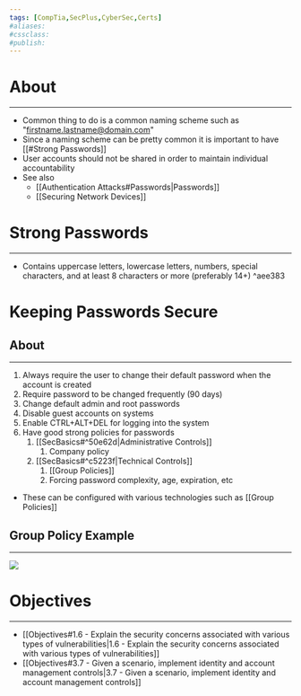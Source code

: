```yaml
---
tags: [CompTia,SecPlus,CyberSec,Certs]
#aliases:
#cssclass:
#publish:
---
```


# About
---
- Common thing to do is a common naming scheme such as "firstname.lastname@domain.com"
- Since a naming scheme can be pretty common it is important to have [[#Strong Passwords]]
- User accounts should not be shared in order to maintain individual accountability
- See also
	- [[Authentication Attacks#Passwords|Passwords]]
	- [[Securing Network Devices]]

# Strong Passwords
---
- Contains uppercase letters, lowercase letters, numbers, special characters, and at least 8 characters or more (preferably 14+) ^aee383

# Keeping Passwords Secure

## About
---
1. Always require the user to change their default password when the account is created
2. Require password to be changed frequently (90 days)
3. Change default admin and root passwords
4. Disable guest accounts on systems
5. Enable CTRL+ALT+DEL for logging into the system
6. Have good strong policies for passwords
	1. [[SecBasics#^50e62d|Administrative Controls]]
		1. Company policy
	2. [[SecBasics#^c5223f|Technical Controls]]
		1. [[Group Policies]]
		2. Forcing password complexity, age, expiration, etc

- These can be configured with various technologies such as [[Group Policies]]

## Group Policy Example
---
![](https://www.youtube.com/watch?v=4xd1_ztHsko)

# Objectives
---
- [[Objectives#1.6 - Explain the security concerns associated with various types of vulnerabilities|1.6 - Explain the security concerns associated with various types of vulnerabilities]]
- [[Objectives#3.7 - Given a scenario, implement identity and account management controls|3.7 - Given a scenario, implement identity and account management controls]]